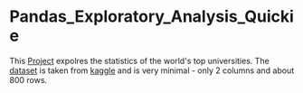 # Pandas_Exploratory_Analysis_Quickie

This [Project](https://github.com/isternberg/Pandas_Exploratory_Analysis_Quickie/blob/master/Top_Unis_Data_Analysis_Quickie.ipynb) expolres the statistics of the world's top universities. 
The [dataset](https://github.com/isternberg/Pandas_Exploratory_Analysis_Quickie/blob/master/school_and_country_table.csv) is taken from [kaggle](https://www.kaggle.com/mylesoneill/world-university-rankings) and is very minimal - only 2 columns and about 800 rows.
